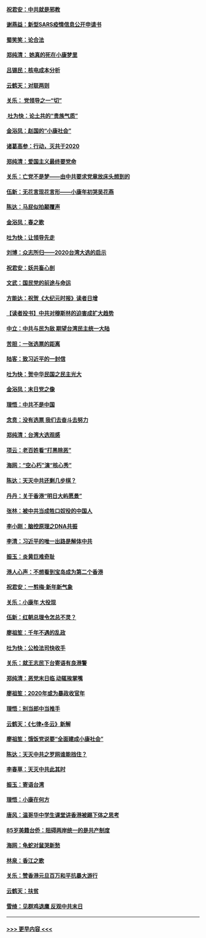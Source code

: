 #### [祝君安：中共就是邪教](../pages/nsc993/n11812431.md?t=01221555) 
#### [谢燕益：新型SARS疫情信息公开申请书](../pages/nsc993/n11808840.md?t=01221555) 
#### [蜀笑笑：论合法](../pages/nsc993/n11808064.md?t=01221555) 
#### [郑纯清： 她真的死在小康梦里](../pages/nsc993/n11806623.md?t=01221555) 
#### [吕锡民：核电成本分析](../pages/nsc993/n11806284.md?t=01221555) 
#### [云鹤天：对联两则](../pages/nsc993/n11805957.md?t=01221555) 
#### [关乐： 党领导之一“切”](../pages/nsc993/n11804505.md?t=01221555) 
#### [ 吐为快：论土共的“贵族气质”](../pages/nsc993/n11804490.md?t=01221555) 
#### [金浴凤：赵国的“小康社会”](../pages/nsc993/n11804452.md?t=01221555) 
#### [诸葛高参：行动，灭共于2020](../pages/nsc993/n11804120.md?t=01221555) 
#### [郑纯清：爱国主义最终要党命](../pages/nsc993/n11802197.md?t=01221555) 
#### [关乐：亡党不是梦——由中共要求党章放床头想到的](../pages/nsc993/n11802156.md?t=01221555) 
#### [伍新：无花言现花言形——小康年初哭吴花燕](../pages/nsc993/n11800044.md?t=01221555) 
#### [陈达：马屁似拍颠覆声](../pages/nsc993/n11800010.md?t=01221555) 
#### [金浴凤：春之歌](../pages/nsc993/n11797687.md?t=01221555) 
#### [吐为快：让领导先走](../pages/nsc993/n11797512.md?t=01221555) 
#### [刘博：众志所归——2020台湾大选的启示](../pages/nsc993/n11796878.md?t=01221555) 
#### [祝君安：妖共畜心剖](../pages/nsc993/n11794273.md?t=01221555) 
#### [文武：国民党的前途与命运](../pages/nsc993/n11794198.md?t=01221555) 
#### [方能达：祝贺《大纪元时报》读者日增](../pages/nsc993/n11793807.md?t=01221555) 
#### [【读者投书】中共对穆斯林的迫害成扩大趋势](../pages/nsc993/n11791371.md?t=01221555) 
#### [中立：中共与民为敌 期望台湾民主统一大陆](../pages/nsc993/n11790392.md?t=01221555) 
#### [苦胆：一张选票的距离](../pages/nsc993/n11788914.md?t=01221555) 
#### [陆客：致习近平的一封信](../pages/nsc993/n11788867.md?t=01221555) 
#### [吐为快：贺中华民国之民主光大](../pages/nsc993/n11788618.md?t=01221555) 
#### [金浴凤：末日党之像](../pages/nsc993/n11787475.md?t=01221555) 
#### [理悟：中共不是中国](../pages/nsc993/n11787463.md?t=01221555) 
#### [念贲：没有选票  我们去奋斗去努力](../pages/nsc993/n11787398.md?t=01221555) 
#### [郑纯清：台湾大选观感](../pages/nsc993/n11786210.md?t=01221555) 
#### [项云：老百姓看“打黑除恶”](../pages/nsc993/n11785398.md?t=01221555) 
#### [海网：“空心朽”演“核心秀”](../pages/nsc993/n11783874.md?t=01221555) 
#### [陈达：天灭中共还剩几步棋？](../pages/nsc993/n11783719.md?t=01221555) 
#### [丹丹：关于香港“明日大屿愿景”](../pages/nsc993/n11783273.md?t=01221555) 
#### [张林：被中共当成牲口奴役的中国人](../pages/nsc993/n11782397.md?t=01221555) 
#### [李小刚：脑控原理之DNA共振](../pages/nsc993/n11780962.md?t=01221555) 
#### [李清：习近平的唯一出路是解体中共](../pages/nsc993/n11780866.md?t=01221555) 
#### [振玉：炎黄巨难奇耻](../pages/nsc993/n11779632.md?t=01221555) 
#### [港人心声：不想看到宝岛成为第二个香港](../pages/nsc993/n11778817.md?t=01221555) 
#### [祝君安：一剪梅‧新年新气象](../pages/nsc993/n11776340.md?t=01221555) 
#### [关乐：小康年 大役现](../pages/nsc993/n11774213.md?t=01221555) 
#### [伍新：红朝总理令怎总不灵？](../pages/nsc993/n11770813.md?t=01221555) 
#### [廖祖笙：千年不遇的乱政](../pages/nsc993/n11770373.md?t=01221555) 
#### [吐为快：公检法司快收手](../pages/nsc993/n11770359.md?t=01221555) 
#### [关乐：就王志民下台寄语有良港警](../pages/nsc993/n11769903.md?t=01221555) 
#### [郑纯清：恶党末日临 动辄挨掌嘴](../pages/nsc993/n11769356.md?t=01221555) 
#### [廖祖笙：2020年或为暴政收官年](../pages/nsc993/n11768216.md?t=01221555) 
#### [理悟：别当郎中当推手](../pages/nsc993/n11768243.md?t=01221555) 
#### [云鹤天：《七律▪冬云》新解](../pages/nsc993/n11768204.md?t=01221555) 
#### [廖祖笙：饿饭党说要“全面建成小康社会”](../pages/nsc993/n11767482.md?t=01221555) 
#### [陈达：天灭中共之罗网谁能挡住？](../pages/nsc993/n11767465.md?t=01221555) 
#### [李春草：天灭中共此其时](../pages/nsc993/n11767452.md?t=01221555) 
#### [振玉：寄语台湾](../pages/nsc993/n11767432.md?t=01221555) 
#### [理悟：小康在何方](../pages/nsc993/n11767394.md?t=01221555) 
#### [唐风：温哥华中学生课堂讲香港被踢下体之思考](../pages/nsc993/n11766848.md?t=01221555) 
#### [85岁美籍台侨：阻碍两岸统一的是共产制度](../pages/nsc993/n11765043.md?t=01221555) 
#### [海网：龟蛇对鼠哭新愁](../pages/nsc993/n11764895.md?t=01221555) 
#### [林泉：香江之歌](../pages/nsc993/n11764415.md?t=01221555) 
#### [关乐：赞香港元旦百万和平抗暴大游行](../pages/nsc993/n11764382.md?t=01221555) 
#### [云鹤天：扶贫](../pages/nsc993/n11764245.md?t=01221555) 
#### [雪绮：见群鸡退鹰  反观中共末日](../pages/nsc993/n11762112.md?t=01221555) 

----
#### [ >>> 更早内容 <<< ](../indexes/nsc993-earlier.md)
